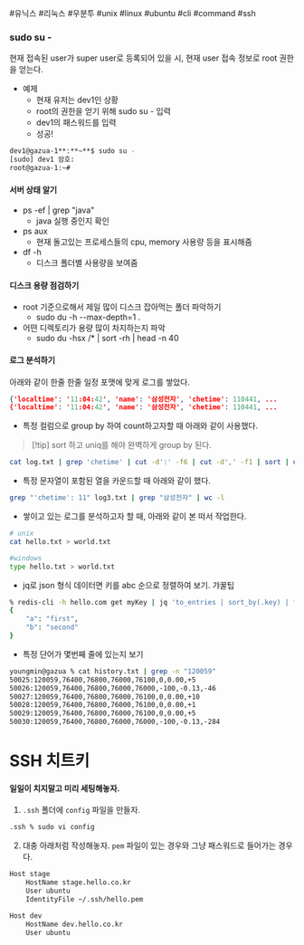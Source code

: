 #유닉스 #리눅스 #우분투 #unix #linux #ubuntu #cli #command #ssh

### sudo su -
현재 접속된 user가 super user로 등록되어 있을 시, 현재 user 접속 정보로 root 권한을 얻는다.
- 예제
	- 현재 유저는 dev1인 상황
	- root의 권한을 얻기 위해 sudo su - 입력
	- dev1의 패스워드를 입력
	- 성공!

```sh
dev1@gazua-1**:**~**$ sudo su -
[sudo] dev1 암호: 
root@gazua-1:~#
```

#### 서버 상태 알기

- ps -ef | grep "java"
	- java 실행 중인지 확인
- ps aux
	- 현재 돌고있는 프로세스들의 cpu, memory 사용량 등을 표시해줌
- df -h
	- 디스크 폴더별 사용량을 보여줌

#### 디스크 용량 점검하기

- root 기준으로해서 제일 많이 디스크 잡아먹는 폴더 파악하기
	- sudo du -h --max-depth=1 .
- 어떤 디렉토리가 용량 많이 차지하는지 파악
	- sudo du -hsx /* | sort -rh | head -n 40

#### 로그 분석하기

아래와 같이 한줄 한줄 일정 포맷에 맞게 로그를 쌓았다.

```json
{'localtime': '11:04:42', 'name': '삼성전자', 'chetime': 110441, ...
{'localtime': '11:04:42', 'name': '삼성전자', 'chetime': 110441, ...
```

- 특정 컬럼으로 group by 하여 count하고자할 때 아래와 같이 사용했다.

> [!tip] sort 하고 uniq를 해야 완벽하게 group by 된다. 

```sh
cat log.txt | grep 'chetime' | cut -d':' -f6 | cut -d',' -f1 | sort | uniq -c | sort -n
```

- 특정 문자열이 포함된 열을 카운드할 때 아래와 같이 했다.

```sh
grep "'chetime': 11" log3.txt | grep "삼성전자" | wc -l
```

- 쌓이고 있는 로그를 분석하고자 할 때, 아래와 같이 본 떠서 작업한다.

```sh
# unix
cat hello.txt > world.txt

#windows 
type hello.txt > world.txt
```

- jq로 json 형식 데이터면 키를 abc 순으로 정렬하여 보기. 갸꿀팁 

```sh
% redis-cli -h hello.com get myKey | jq 'to_entries | sort_by(.key) | from_entries'
{
	"a": "first",
	"b": "second"
}
```

- 특정 단어가 몇번째 줄에 있는지 보기

```sh
youngmin@gazua % cat history.txt | grep -n "120059"
50025:120059,76400,76800,76000,76100,0,0.00,+5
50026:120059,76400,76800,76000,76000,-100,-0.13,-46
50027:120059,76400,76800,76000,76100,0,0.00,+10
50028:120059,76400,76800,76000,76100,0,0.00,+1
50029:120059,76400,76800,76000,76100,0,0.00,+5
50030:120059,76400,76800,76000,76000,-100,-0.13,-284
```

# SSH 치트키

#### 일일이 치지말고 미리 세팅해놓자.

1. `.ssh` 폴더에 `config` 파일을 만들자.

```sh
.ssh % sudo vi config
```

2. 대충 아래처럼 작성해놓자. `pem` 파일이 있는 경우와 그냥 패스워드로 들어가는 경우다.

```sh
Host stage
    HostName stage.hello.co.kr
    User ubuntu
    IdentityFile ~/.ssh/hello.pem

Host dev
    HostName dev.hello.co.kr
    User ubuntu
```
